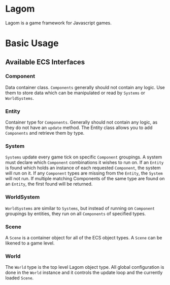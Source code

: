 # Lagom

Lagom is a game framework for Javascript games.


# Basic Usage

## Available ECS Interfaces

### Component

Data container class. `Components` generally should not contain any logic. Use them to store data which can be
manipulated or read by `Systems` or `WorldSystems`.

### Entity

Container type for `Components`. Generally should not contain any logic, as they do not have an `update` method.
The Entity class allows you to add `Components` and retrieve them by type.

### System

`Systems` update every game tick on specific `Component` groupings. A system must declare which `Component`
combinations it wishes to run on. If an `Entity` is found which holds an instance of each requested `Component`,
the system will run on it. If any `Component` types are missing from the `Entity`, the `System` will not run.
If multiple matching Components of the same type are found on an `Entity`, the first found will be returned.

### WorldSystem

`WorldSystems` are similar to `Systems`, but instead of running on `Component` groupings by entities, they run on all
`Components` of specified types.

### Scene

A `Scene` is a container object for all of the ECS object types. A `Scene` can be likened to a game level.

### World

The `World` type is the top level Lagom object type. All global configuration is done in the `World` instance and it
controls the update loop and the currently loaded `Scene`.